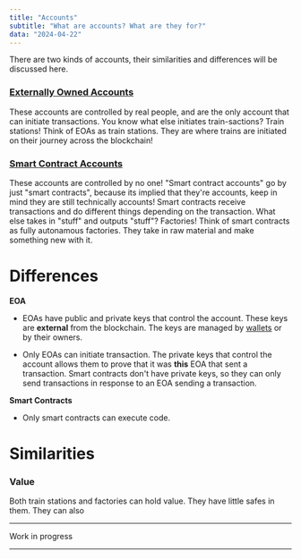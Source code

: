 ```yaml
---
title: "Accounts"
subtitle: "What are accounts? What are they for?"
data: "2024-04-22"
---
```


There are two kinds of accounts, their similarities and differences will be discussed here.

### [Externally Owned Accounts](/almanacPosts/eoa)

These accounts are controlled by real people, and are the only account that can initiate transactions.
You know what else initiates train-sactions? Train stations! Think of EOAs as train stations. They are
where trains are initiated on their journey across the blockchain!

### [Smart Contract Accounts](/almanacPosts/smartContracts)

These accounts are controlled by no one! "Smart contract accounts" go by just "smart contracts", because
its implied that they're accounts, keep in mind they are still technically accounts! Smart contracts
receive transactions and do different things depending on the transaction. What else takes in "stuff"
and outputs "stuff"? Factories! Think of smart contracts as fully autonamous factories. They take in
raw material and make something new with it.

# Differences

**EOA**

- EOAs have public and private keys that control the account. These keys are **external** from the
  blockchain. The keys are managed by [wallets](/almanacPosts/wallets) or by their owners.

- Only EOAs can initiate transaction. The private keys that control the account allows them to prove
  that it was **this** EOA that sent a transaction. Smart contracts don't have private keys, so they
  can only send transactions in response to an EOA sending a transaction.

**Smart Contracts**

- Only smart contracts can execute code.

# Similarities

### Value

Both train stations and factories can hold value. They have little safes in them. They can also

---

Work in progress

---
